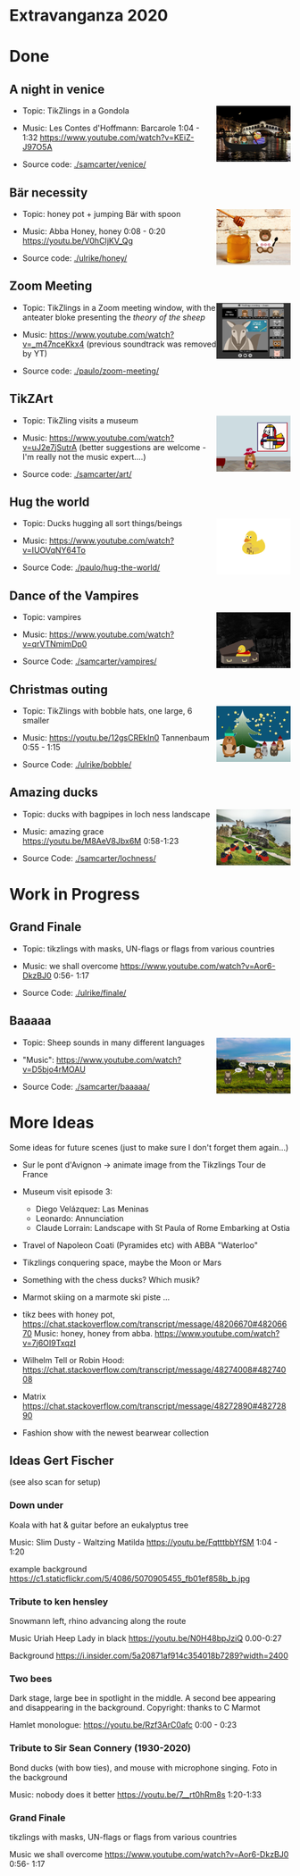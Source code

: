 # Extravanganza 2020

# Done

## A night in venice

<img align="right" src="./storyboard/previews/venice.png" height="100">

- Topic: TikZlings in a Gondola 

- Music: Les Contes d'Hoffmann: Barcarole 1:04 - 1:32 https://www.youtube.com/watch?v=KEiZ-J97O5A

- Source code: [./samcarter/venice/](https://github.com/samcarter/Extravaganza2020/tree/master/samcarter/venice)

## Bär necessity 

<img align="right" src="./storyboard/previews/honey.png" height="100">

- Topic: honey pot + jumping Bär with spoon

- Music: Abba Honey, honey 0:08 - 0:20 https://youtu.be/V0hCIjKV_Qg 

- Source code: [./ulrike/honey/](https://github.com/samcarter/Extravaganza2020/tree/master/ulrike/honey)

## Zoom Meeting

<img align="right" src="./storyboard/previews/tikzlings-meeting.png" height="100">

- Topic: TikZlings in a Zoom meeting window, with the anteater bloke presenting the _theory of the sheep_

- Music: https://www.youtube.com/watch?v=_m47nceKkx4 (previous soundtrack was removed by YT)

- Source code: [./paulo/zoom-meeting/](https://github.com/samcarter/Extravaganza2020/tree/master/paulo/zoom-meeting)

## TikZArt

<img align="right" src="./storyboard/previews/art.png" height="100">

- Topic: TikZling visits a museum

- Music: https://www.youtube.com/watch?v=uJ2e7jSutrA (better suggestions are welcome - I'm really not the music expert....)

- Source code: [./samcarter/art/](https://github.com/samcarter/Extravaganza2020/tree/master/samcarter/art)

## Hug the world 

<img align="right" src="./storyboard/previews/hug-the-world.png" height="100">

- Topic: Ducks hugging all sort things/beings

- Music: https://www.youtube.com/watch?v=IUOVqNY64To

- Source Code: [./paulo/hug-the-world/](https://github.com/samcarter/Extravaganza2020/tree/master/paulo/hug-the-world)

## Dance of the Vampires

<img align="right" src="./storyboard/previews/vampires.png" height="100">

- Topic: vampires

- Music: https://www.youtube.com/watch?v=qrVTNmimDp0

- Source Code: [./samcarter/vampires/](https://github.com/samcarter/Extravaganza2020/tree/master/samcarter/vampires)

## Christmas outing

<img align="right" src="./storyboard/previews/bobble.png" height="100">

- Topic: TikZlings with bobble hats, one large, 6 smaller

- Music: https://youtu.be/12gsCREkIn0  Tannenbaum 0:55 - 1:15

- Source Code: [./ulrike/bobble/](https://github.com/samcarter/Extravaganza2020/tree/master/ulrike/bobble)

## Amazing ducks

<img align="right" src="./storyboard/previews/lochness.png" height="100">

- Topic: ducks with bagpipes in loch ness landscape

- Music: amazing grace https://youtu.be/M8AeV8Jbx6M 0:58-1:23

- Source Code: [./samcarter/lochness/](https://github.com/samcarter/Extravaganza2020/tree/master/samcarter/lochness)

# Work in Progress

## Grand Finale

- Topic: tikzlings with masks, UN-flags or flags from various countries

- Music: we shall overcome https://www.youtube.com/watch?v=Aor6-DkzBJ0 0:56- 1:17

- Source Code: [./ulrike/finale/](https://github.com/samcarter/Extravaganza2020/tree/master/ulrike/finale)

## Baaaaa

<img align="right" src="./storyboard/previews/baaaaa.png" height="100">

- Topic: Sheep sounds in many different languages

- "Music": https://www.youtube.com/watch?v=D5bjo4rMOAU

- Source Code: [./samcarter/baaaaa/](https://github.com/samcarter/Extravaganza2020/tree/master/samcarter/baaaaa)


# More Ideas


Some ideas for future scenes (just to make sure I don't forget them again...)

- Sur le pont d'Avignon -> animate image from the Tikzlings Tour de France

- Museum visit episode 3: 
  - Diego Velázquez: Las Meninas 
  - Leonardo: Annunciation
  - Claude Lorrain: Landscape with St Paula of Rome Embarking at Ostia
  
- Travel of Napoleon Coati (Pyramides etc) with ABBA "Waterloo"

- Tikzlings conquering space, maybe the Moon or Mars

- Something with the chess ducks? Which musik?

- Marmot skiing on a marmote ski piste ...

- tikz bees with honey pot, https://chat.stackoverflow.com/transcript/message/48206670#48206670
  Music: honey, honey from abba. https://www.youtube.com/watch?v=7j6OI9TxqzI
 
- Wilhelm Tell or Robin Hood: https://chat.stackoverflow.com/transcript/message/48274008#48274008

- Matrix https://chat.stackoverflow.com/transcript/message/48272890#48272890
 
- Fashion show with the newest bearwear collection

## Ideas Gert Fischer

(see also scan for setup)

### Down under

Koala with hat & guitar before an eukalyptus tree

Music: Slim Dusty - Waltzing Matilda https://youtu.be/FqtttbbYfSM 1:04 - 1:20

example background https://c1.staticflickr.com/5/4086/5070905455_fb01ef858b_b.jpg

### Tribute to ken hensley 

Snowmann left, rhino advancing along the route

Music Uriah Heep Lady in black https://youtu.be/N0H48bpJziQ 0.00-0:27

Background https://i.insider.com/5a20871af914c354018b7289?width=2400


### Two bees 

Dark stage, large bee in spotlight in the middle. A second bee
appearing and disappearing in the background. 
Copyright: thanks to C Marmot

Hamlet monologue: https://youtu.be/Rzf3ArC0afc 0:00 - 0:23

### Tribute to Sir Sean Connery (1930-2020)

Bond ducks (with bow ties), and mouse with microphone singing. Foto in
the background

Music: nobody does it better https://youtu.be/7__rt0hRm8s 1:20-1:33

### Grand Finale

tikzlings with masks, UN-flags or flags from various countries

Music we shall overcome https://www.youtube.com/watch?v=Aor6-DkzBJ0 0:56- 1:17


